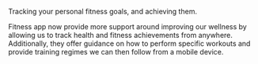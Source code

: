 
Tracking your personal fitness goals, and achieving them.

Fitness app now provide more support around improving our wellness by allowing us to track health and fitness achievements from anywhere. Additionally, they offer guidance on how to perform specific workouts and provide training regimes we can then follow from a mobile device.
